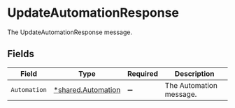# UpdateAutomationResponse

The UpdateAutomationResponse message.


## Fields

| Field                                                          | Type                                                           | Required                                                       | Description                                                    |
| -------------------------------------------------------------- | -------------------------------------------------------------- | -------------------------------------------------------------- | -------------------------------------------------------------- |
| `Automation`                                                   | [*shared.Automation](../../../pkg/models/shared/automation.md) | :heavy_minus_sign:                                             | The Automation message.                                        |
